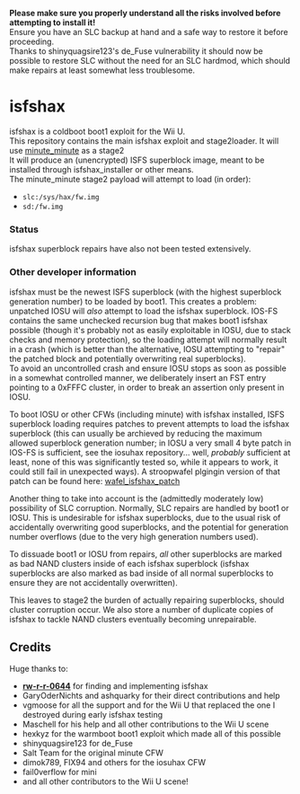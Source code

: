 


**Please make sure you properly understand all the risks involved before attempting to install it!**  
Ensure you have an SLC backup at hand and a safe way to restore it before proceeding.  
Thanks to shinyquagsire123's de_Fuse vulnerability it should now be possible to restore SLC without the need for an SLC hardmod, which should make repairs at least somewhat less troublesome.

# isfshax

isfshax is a coldboot boot1 exploit for the Wii U.  
This repository contains the main isfshax exploit and stage2loader. It will use [minute_minute](https://github.com/shinyquagsire23/minute_minute) as a stage2  
It will produce an (unencrypted) ISFS superblock image, meant to be installed through isfshax_installer or other means.  
The minute_minute stage2 payload will attempt to load (in order):

- `slc:/sys/hax/fw.img`
- `sd:/fw.img`

### Status

isfshax superblock repairs have also not been tested extensively.  

### Other developer information

isfshax must be the newest ISFS superblock (with the highest superblock generation number) to be loaded by boot1.
This creates a problem: unpatched IOSU will *also* attempt to load the isfshax superblock. IOS-FS contains the same unchecked recursion bug that makes boot1 isfshax possible (though it's probably not as easily exploitable in IOSU, due to stack checks and memory protection), so the loading attempt will normally result in a crash (which is better than the alternative, IOSU attempting to "repair" the patched block and potentially overwriting real superblocks).  
To avoid an uncontrolled crash and ensure IOSU stops as soon as possible in a somewhat controlled manner, we deliberately insert an FST entry pointing to a 0xFFFC cluster, in order to break an assertion only present in IOSU.  

To boot IOSU or other CFWs (including minute) with isfshax installed, ISFS superblock loading requires patches to prevent attempts to load the isfshax superblock (this can usually be archieved by reducing the maximum allowed superblock generation number; in IOSU a very small 4 byte patch in IOS-FS is sufficient, see the iosuhax repository... well, *probably* sufficient at least, none of this was significantly tested so, while it appears to work, it could still fail in unexpected ways). A stroopwafel plgingin version of that patch can be found here: [wafel_isfshax_patch](https://github.com/jan-hofmeier/wafel_isfshax_patch/)

Another thing to take into account is the (admittedly moderately low) possibility of SLC corruption. Normally, SLC repairs are handled by boot1 or IOSU. This is undesirable for isfshax superblocks, due to the usual risk of accidentally overwriting good superblocks, and the potential for generation number overflows (due to the very high generation numbers used).  

To dissuade boot1 or IOSU from repairs, *all* other superblocks are marked as bad NAND clusters inside of each isfshax superblock (isfshax superblocks are also marked as bad inside of all normal superblocks to ensure they are not accidentally overwritten).  

This leaves to stage2 the burden of actually repairing superblocks, should cluster corruption occur. We also store a number of duplicate copies of isfshax to tackle NAND clusters eventually becoming unrepairable.

## Credits

Huge thanks to:

- [**rw-r-r-0644**](https://github.com/rw-r-r-0644) for finding and implementing isfshax
- GaryOderNichts and ashquarky for their direct contributions and help
- vgmoose for all the support and for the Wii U that replaced the one I
  destroyed during early isfshax testing
- Maschell for his help and all other contributions to the Wii U scene
- hexkyz for the warmboot boot1 exploit which made all of this possible
- shinyquagsire123 for de_Fuse
- Salt Team for the original minute CFW
- dimok789, FIX94 and others for the iosuhax CFW
- fail0verflow for mini
- and all other contributors to the Wii U scene!
